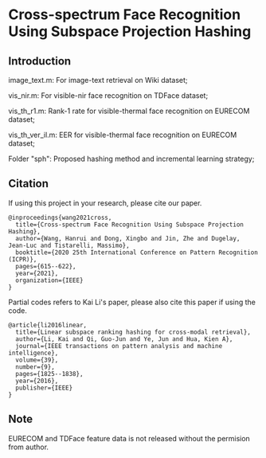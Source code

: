 # Cross-spectrum Face Recognition Using Subspace Projection Hashing

## Introduction

image_text.m: For image-text retrieval on Wiki dataset;

vis_nir.m: For visible-nir face recognition on TDFace dataset;

vis_th_r1.m: Rank-1 rate for visible-thermal face recognition on EURECOM dataset;

vis_th_ver_il.m: EER for visible-thermal face recognition on EURECOM dataset;

Folder "sph": Proposed hashing method and incremental learning strategy;

## Citation

If using this project in your research, please cite our paper.
```
@inproceedings{wang2021cross,
  title={Cross-spectrum Face Recognition Using Subspace Projection Hashing},
  author={Wang, Hanrui and Dong, Xingbo and Jin, Zhe and Dugelay, Jean-Luc and Tistarelli, Massimo},
  booktitle={2020 25th International Conference on Pattern Recognition (ICPR)},
  pages={615--622},
  year={2021},
  organization={IEEE}
}
```
Partial codes refers to Kai Li's paper, please also cite this paper if using the code.
```
@article{li2016linear,
  title={Linear subspace ranking hashing for cross-modal retrieval},
  author={Li, Kai and Qi, Guo-Jun and Ye, Jun and Hua, Kien A},
  journal={IEEE transactions on pattern analysis and machine intelligence},
  volume={39},
  number={9},
  pages={1825--1838},
  year={2016},
  publisher={IEEE}
}
```



## Note
EURECOM and TDFace feature data is not released without the permision from author.
